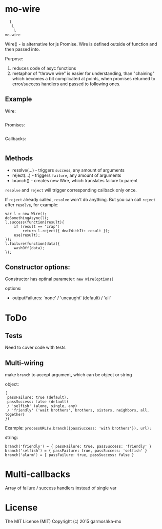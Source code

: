 # mo-wire

````
  l
   l
    l
mo-wire
````

Wire() - is alternative for js Promise.
Wire is defined outside of function and then passed into.

Purpose: 

1. reduces code of asyc functions 
1. metaphor of "thrown wire" is easier for understanding, than "chaining" which becomes a bit complicated at points, when promises returned to error/success handlers and passed to following ones.

## Example

Wire:
````
````

Promises:
````
````

Callbacks:
````
````

## Methods

- resolve(...) - triggers `success`, any amount of arguments
- reject(...) - triggers `failure`, any amount of arguments
- branch() - creates new Wire, which translates failure to parent

`resolve` and `reject` will trigger corresponding callback only once.

If `reject` already called, `resolve` won't do anything.
But you can call `reject` after `resolve`, for example:

````
var l = new Wire();
doSomethingAsync(l);
l.success(function(result){
    if (result == 'crap')
        return l.reject({ dealWithIt: result });
    use(result);
});
l.failure(function(data){
    washOff(data);
});
````

## Constructor options:

Constructor has optinal parameter: `new Wire(options)`

options: 
- outputFailures: 'none' / 'uncaught' (default) / 'all'

# ToDo

## Tests

Need to cover code with tests

## Multi-wiring

make `branch` to accept argument, which can be object or string

object:
````
{
 passFailure: true (default),
 passSuccess: false (default)
 / 'selfish' (alone, single, any)
 / 'friendly' ('wait brothers', brothers, sisters, neighbors, all, together)
})
````

Example: `processURL(w.branch({passSuccess: 'with brothers'}), url);`

string:
````
branch('friendly') = { passFailure: true, passSuccess: 'friendly' }
branch('selfish') = { passFailure: true, passSuccess: 'selfish' }
branch('alarm') = { passFailure: true, passSuccess: false }
````

# Multi-callbacks

Array of failure / success handlers instead of single var

# License

The MIT License (MIT)
Copyright (c) 2015 garmoshka-mo
